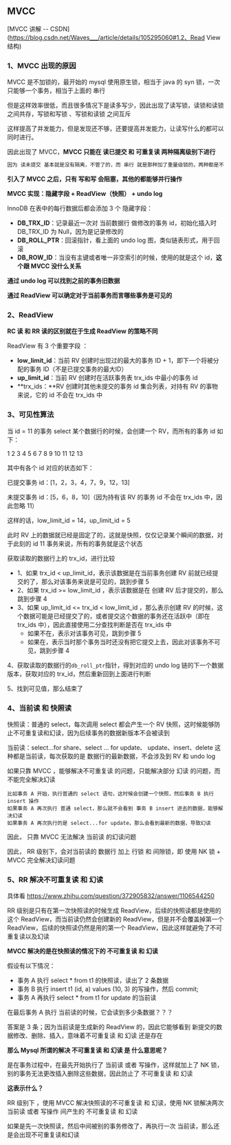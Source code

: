 ## MVCC

[MVCC 讲解 -- CSDN](https://blog.csdn.net/Waves___/article/details/105295060#1.2、Read View 结构)



### 1、MVCC 出现的原因

MVCC 是不加锁的，最开始的 mysql 使用原生锁，相当于 java  的 syn 锁，一次只能够一个事务，相当于上面的 串行

但是这样效率很低，而且很多情况下是读多写少，因此出现了读写锁，读锁和读锁之间共存，写锁和写锁 、写锁和读锁 之间互斥

这样提高了并发能力，但是发现还不够，还要提高并发能力，让读写什么的都可以同时进行。

因此出现了 MVCC，**MVCC 只能在 读已提交 和 可重复读 两种隔离级别下进行**

```java
因为 读未提交 基本就是没有隔离，不管了的，而 串行 就是那种加了重量级锁的，两种都是不同方面的极端
```



**引入了 MVCC 之后，只有 写和写 会阻塞，其他的都能够并行操作**



**MVCC 实现：隐藏字段 + ReadView（快照） + undo log**

InnoDB 在表中的每行数据后都会添加 3 个 隐藏字段：

- **DB_TRX_ID**：记录最近一次对 当前数据行 做修改的事务 id，初始化插入时 DB_TRX_ID 为 Null，因为是记录修改的
- **DB_ROLL_PTR**：回滚指针，看上面的 undo log 图，类似链表形式，用于回滚
- **DB_ROW_ID**：当没有主键或者唯一非空索引的时候，使用的就是这个 id，**这个跟 MVCC 没什么关系**

**通过 undo log 可以找到之前的事务旧数据**

**通过 ReadView 可以确定对于当前事务而言哪些事务是可见的**



### 2、ReadView

**RC 读 和 RR 读的区别就在于生成 ReadView 的策略不同**



ReadView 有 3 个重要字段 ：

- **low_limit_id**：当前 RV 创建时出现过的最大的事务 ID + 1，即下一个将被分配的事务 ID（不是已提交事务的最大ID）
- **up_limit_id**：当前 RV 创建时在活跃事务表 trx_ids 中最小的事务 id
- **trx_ids：**RV 创建时其他未提交的事务 id 集合列表，对持有 RV 的事物来说，它的 id 不会在 trx_ids 中



### 3、可见性算法

当 id = 11 的事务 select 某个数据行的时候，会创建一个 RV，而所有的事务 id 如下：

1	2	3	4	5	6	7	8	9	10	11	12	13	

其中有各个 id 对应的状态如下：

已提交事务 id：[1，2，3，4，7，9，12，13]

未提交事务 id：[5，6，8，10]（因为持有该 RV 的事务 id 不会在 trx_ids 中，因此忽略 11）

这样的话，low_limit_id = 14，up_limit_id = 5

此时 RV 上的数据就已经是固定了的，这就是快照，仅仅记录某个瞬间的数据，对于此刻的 id 11 事务来说，所有的事务就是这个状态

获取读取的数据行上的 trx_id，进行比较

- 1、如果 trx_id < up_limit_id，表示该数据是在当前事务创建 RV 前就已经提交的了，那么对该事务来说是可见的，跳到步骤 5
- 2、如果 trx_id >= low_limit_id ，表示该数据是在 创建 RV 后才提交的，那么跳到步骤 4
- 3、如果 up_limit_id <= trx_id < low_limit_id ，那么表示创建 RV 的时候，这个数据可能是已经提交了的，或者提交这个数据的事务还在活跃中（即在 trx_ids 中），因此直接使用二分查找判断是否在 trx_ids 中
  - 如果不在，表示对该事务可见，跳到步骤 5
  - 如果在，表示当时那个事务当时还没有把它提交上去，因此对该事务不可见，跳到步骤 4

4、获取读取的数据行的` db_roll_ptr `指针，得到对应的 undo log 链的下一个数据版本，获取对应的 trx_id，然后重新回到上面进行判断

5、找到可见值，那么结束了



### 4、当前读 和 快照读

快照读：普通的 select，每次调用 select 都会产生一个 RV 快照，这时候能够防止不可重复读和幻读，因为后续事务的数据新版本不会被读到

当前读：select...for share、select ... for update、 update、insert、delete 这种都是当前读，每次获取的是 数据行的最新数据，不会涉及到 RV 和 undo log

如果只靠 MVCC ，能够解决不可重复读 的问题，只能解决部分 幻读 的问题，而不能完全解决幻读

```
比如事务 A 开始，执行普通的 select 语句，这时候会创建一个快照，然后事务 B 执行 insert 操作
如果事务 A 再次执行 普通 select，那么就不会看到 事务 B insert 进去的数据，能够解决幻读
如果事务 A 再次执行的是 select...for update，那么会看到最新的数据，导致幻读
```

因此， 只靠 MVCC 无法解决 当前读 的幻读问题

因此， RR 级别下，会对当前读的 数据行 加上 行锁 和 间隙锁，即 使用 NK 锁 + MVCC 完全解决幻读问题



### 5、RR 解决不可重复读 和 幻读

具体看   https://www.zhihu.com/question/372905832/answer/1106544250 



RR 级别是只有在第一次快照读的时候生成 ReadView，后续的快照读都是使用的这个 ReadView，而当前读仍然会创建新的 ReadView，但是并不会覆盖掉第一个 ReadView，后续的快照读仍然是用的第一个 ReadView，因此这样就避免了不可重复读以及幻读

**MVCC 解决的是在快照读的情况下的 不可重复读 和 幻读**



假设有以下情况：

- 事务 A 执行 select * from t1 的快照读，读出了 2 条数据
- 事务 B 执行 insert t1 (id, a) values (10, 3) 的写操作，然后 commit;
- 事务 A 再执行 select * from t1 for update 的当前读

在最后事务 A 执行 当前读的时候，它会读到多少条数据？？？

答案是 3 条；因为当前读是生成新的 ReadView 的，因此它能够看到 新提交的数据修改、删除、插入，意味着不可重复读 和 幻读 还是存在



**那么 Mysql 所谓的解决 不可重复读 和 幻读 是 什么意思呢？**

是在事务过程中，在最先开始执行了 当前读 或者 写操作，这样就加上了 NK 锁，别的事务无法更改插入删除这些数据，因此防止了 不可重复读 和 幻读



**这表示什么？**

RR 级别下 ，使用 MVCC 解决快照读的不可重复读 和 幻读，使用 NK 锁解决两次 当前读 或者 写操作 间产生的 不可重复读 和 幻读

如果是先一次快照读，然后中间被别的事务修改了，再执行一次 当前读，那么还是会出现不可重复读和幻读

